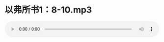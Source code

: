 # 以弗所书1：8-10.mp3

<audio style="width: 100%;" preload="false" controls controlslist="nodownload"><source src="http://file.simai.life/audio/mp3/old/12339.mp3" type="audio/mpeg">Your browser does not support the audio element.</audio>


